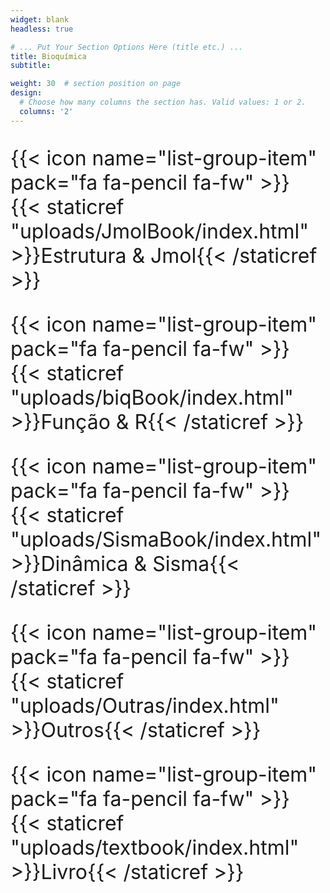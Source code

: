 ```yaml
---
widget: blank
headless: true

# ... Put Your Section Options Here (title etc.) ...
title: Bioquímica
subtitle: 

weight: 30  # section position on page
design:
  # Choose how many columns the section has. Valid values: 1 or 2.
  columns: '2'
---
```


<font size="6">

<!--- Jmol --->
{{< icon name="list-group-item" pack="fa fa-pencil fa-fw" >}} {{< staticref "uploads/JmolBook/index.html" >}}Estrutura & Jmol{{< /staticref >}}

<!--- RStudio --->
{{< icon name="list-group-item" pack="fa fa-pencil fa-fw" >}} {{< staticref "uploads/biqBook/index.html" >}}Função & R{{< /staticref >}} 

<!---Sisma --->
{{< icon name="list-group-item" pack="fa fa-pencil fa-fw" >}} {{< staticref "uploads/SismaBook/index.html" >}}Dinâmica & Sisma{{< /staticref >}}

<!---Outras --->
{{< icon name="list-group-item" pack="fa fa-pencil fa-fw" >}} {{< staticref "uploads/Outras/index.html" >}}Outros{{< /staticref >}}

{{< icon name="list-group-item" pack="fa fa-pencil fa-fw" >}} {{< staticref "uploads/textbook/index.html" >}}Livro{{< /staticref >}}


</font>


